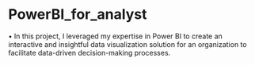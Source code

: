# PowerBI_for_analyst
• In this project, I leveraged my expertise in Power BI to create an interactive and insightful data visualization solution for an organization to facilitate data-driven decision-making processes.
